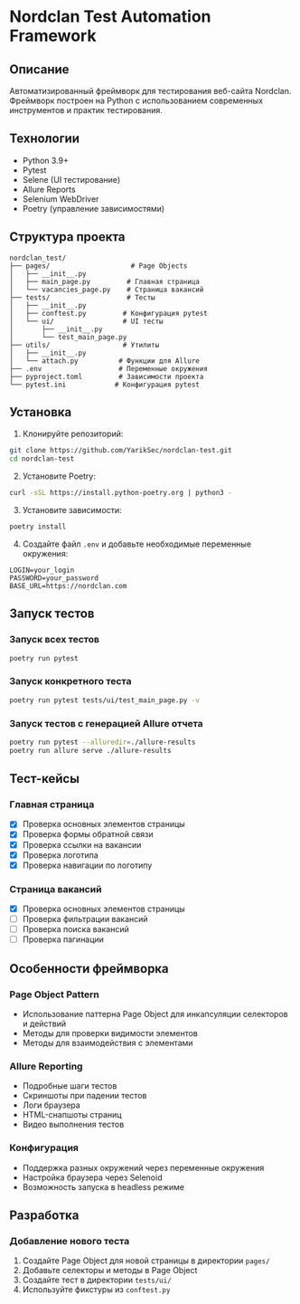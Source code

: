 # Nordclan Test Automation Framework

## Описание
Автоматизированный фреймворк для тестирования веб-сайта Nordclan. Фреймворк построен на Python с использованием современных инструментов и практик тестирования.

## Технологии
- Python 3.9+
- Pytest
- Selene (UI тестирование)
- Allure Reports
- Selenium WebDriver
- Poetry (управление зависимостями)

## Структура проекта
```
nordclan_test/
├── pages/                    # Page Objects
│   ├── __init__.py
│   ├── main_page.py         # Главная страница
│   └── vacancies_page.py    # Страница вакансий
├── tests/                   # Тесты
│   ├── __init__.py
│   ├── conftest.py         # Конфигурация pytest
│   └── ui/                 # UI тесты
│       ├── __init__.py
│       └── test_main_page.py
├── utils/                  # Утилиты
│   ├── __init__.py
│   └── attach.py          # Функции для Allure
├── .env                   # Переменные окружения
├── pyproject.toml         # Зависимости проекта
└── pytest.ini            # Конфигурация pytest
```

## Установка

1. Клонируйте репозиторий:
```bash
git clone https://github.com/YarikSec/nordclan-test.git
cd nordclan-test
```

2. Установите Poetry:
```bash
curl -sSL https://install.python-poetry.org | python3 -
```

3. Установите зависимости:
```bash
poetry install
```

4. Создайте файл `.env` и добавьте необходимые переменные окружения:
```env
LOGIN=your_login
PASSWORD=your_password
BASE_URL=https://nordclan.com
```

## Запуск тестов

### Запуск всех тестов
```bash
poetry run pytest
```

### Запуск конкретного теста
```bash
poetry run pytest tests/ui/test_main_page.py -v
```

### Запуск тестов с генерацией Allure отчета
```bash
poetry run pytest --alluredir=./allure-results
poetry run allure serve ./allure-results
```

## Тест-кейсы

### Главная страница
- [x] Проверка основных элементов страницы
- [x] Проверка формы обратной связи
- [x] Проверка ссылки на вакансии
- [x] Проверка логотипа
- [x] Проверка навигации по логотипу

### Страница вакансий
- [x] Проверка основных элементов страницы
- [ ] Проверка фильтрации вакансий
- [ ] Проверка поиска вакансий
- [ ] Проверка пагинации

## Особенности фреймворка

### Page Object Pattern
- Использование паттерна Page Object для инкапсуляции селекторов и действий
- Методы для проверки видимости элементов
- Методы для взаимодействия с элементами

### Allure Reporting
- Подробные шаги тестов
- Скриншоты при падении тестов
- Логи браузера
- HTML-снапшоты страниц
- Видео выполнения тестов

### Конфигурация
- Поддержка разных окружений через переменные окружения
- Настройка браузера через Selenoid
- Возможность запуска в headless режиме

## Разработка

### Добавление нового теста
1. Создайте Page Object для новой страницы в директории `pages/`
2. Добавьте селекторы и методы в Page Object
3. Создайте тест в директории `tests/ui/`
4. Используйте фикстуры из `conftest.py`
